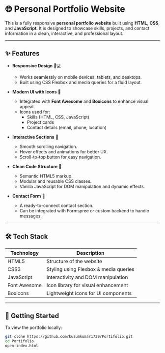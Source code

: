 # 🌐 Personal Portfolio Website

This is a fully responsive **personal portfolio website** built using **HTML**, **CSS**, and **JavaScript**. It is designed to showcase skills, projects, and contact information in a clean, interactive, and professional layout.

---

## ✨ Features

- **Responsive Design** 📱💻  
  - Works seamlessly on mobile devices, tablets, and desktops.
  - Built using CSS Flexbox and media queries for a fluid layout.

- **Modern UI with Icons** 🎨  
  - Integrated with **Font Awesome** and **Boxicons** to enhance visual appeal.
  - Icons used for:
    - Skills (HTML, CSS, JavaScript)
    - Project cards
    - Contact details (email, phone, location)

- **Interactive Sections** 🔁  
  - Smooth scrolling navigation.
  - Hover effects and animations for better UX.
  - Scroll-to-top button for easy navigation.

- **Clean Code Structure** 🧹  
  - Semantic HTML5 markup.
  - Modular and reusable CSS classes.
  - Vanilla JavaScript for DOM manipulation and dynamic effects.

- **Contact Form** 📨  
  - A ready-to-connect contact section.
  - Can be integrated with Formspree or custom backend to handle messages.

---

## 🛠️ Tech Stack

| Technology     | Description                            |
|----------------|----------------------------------------|
| HTML5          | Structure of the website               |
| CSS3           | Styling using Flexbox & media queries  |
| JavaScript     | Interactivity and DOM manipulation     |
| Font Awesome   | Icon library for visual enhancement    |
| Boxicons       | Lightweight icons for UI components    |

---



## 🚀 Getting Started

To view the portfolio locally:

```bash
git clone https://github.com/kusumkumar1729/Portifolio.git
cd Portifolio
open index.html
